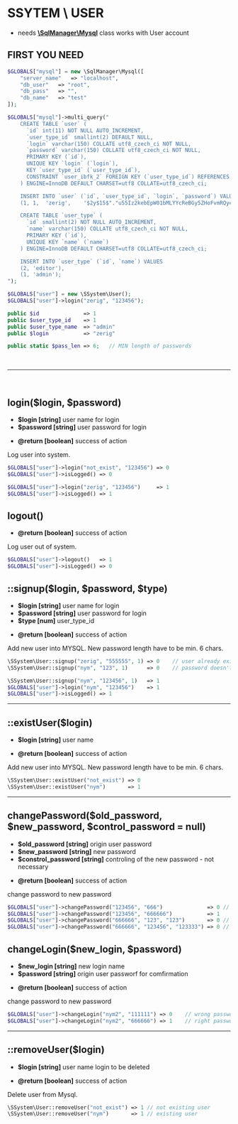 # SSYTEM \ USER
- needs [**\SqlManager\Mysql**](https://github.com/Zerig/sql-manager) class
works with User account


## FIRST YOU NEED
```php
$GLOBALS["mysql"] = new \SqlManager\Mysql([
	"server_name"	=> "localhost",
	"db_user"	=> "root",
	"db_pass"	=> "",
	"db_name"	=> "test"
]);

$GLOBALS["mysql"]->multi_query("
	CREATE TABLE `user` (
	  `id` int(11) NOT NULL AUTO_INCREMENT,
	  `user_type_id` smallint(2) DEFAULT NULL,
	  `login` varchar(150) COLLATE utf8_czech_ci NOT NULL,
	  `password` varchar(150) COLLATE utf8_czech_ci NOT NULL,
	  PRIMARY KEY (`id`),
	  UNIQUE KEY `login` (`login`),
	  KEY `user_type_id` (`user_type_id`),
	  CONSTRAINT `user_ibfk_2` FOREIGN KEY (`user_type_id`) REFERENCES `user_type` (`id`) ON DELETE SET NULL ON UPDATE CASCADE
	) ENGINE=InnoDB DEFAULT CHARSET=utf8 COLLATE=utf8_czech_ci;

	INSERT INTO `user` (`id`, `user_type_id`, `login`, `password`) VALUES
	(1,	1,	'zerig',	'$2y$15$"."u55Iz2kebEpW01bMLYYcReBGy5ZHoFvmRQyeaerGp0f8GnMLrbJEq');

	CREATE TABLE `user_type` (
	  `id` smallint(2) NOT NULL AUTO_INCREMENT,
	  `name` varchar(150) COLLATE utf8_czech_ci NOT NULL,
	  PRIMARY KEY (`id`),
	  UNIQUE KEY `name` (`name`)
	) ENGINE=InnoDB DEFAULT CHARSET=utf8 COLLATE=utf8_czech_ci;

	INSERT INTO `user_type` (`id`, `name`) VALUES
	(2,	'editor'),
	(1,	'admin');
");
```

```php
$GLOBALS["user"] = new \SSystem\User();
$GLOBALS["user"]->login("zerig", "123456");

public $id              => 1
public $user_type_id    => 1
public $user_type_name  => "admin"
public $login           => "zerig"

public static $pass_len => 6;	// MIN length of passwords

```
<br>
<hr>
<br>

## login($login, $password)
- **$login [string]** user name for login
- **$password [string]** user password for login
* **@return [boolean]** success of action

Log user into system.
```php
$GLOBALS["user"]->login("not_exist", "123456") => 0
$GLOBALS["user"]->isLogged() => 0

$GLOBALS["user"]->login("zerig", "123456")     => 1
$GLOBALS["user"]->isLogged() => 1
```

## logout()
* **@return [boolean]** success of action

Log user out of system.
```php
$GLOBALS["user"]->logout()   => 1
$GLOBALS["user"]->isLogged() => 0
```


## ::signup($login, $password, $type)
- **$login [string]** user name for login
- **$password [string]** user password for login
- **$type [num]** user_type_id
* **@return [boolean]** success of action

Add new user into MYSQL. New password length have to be min. 6 chars.
```php
\SSystem\User::signup("zerig", "555555", 1) => 0	// user already exist
\SSystem\User::signup("nym", "123", 1)      => 0	// password doesn't have 6 chars

\SSystem\User::signup("nym", "123456", 1)   => 1
$GLOBALS["user"]->login("nym", "123456")    => 1
$GLOBALS["user"]->isLogged() => 1
```

<hr>

## ::existUser($login)
- **$login [string]** user name
* **@return [boolean]** success of action

Add new user into MYSQL. New password length have to be min. 6 chars.
```php
\SSystem\User::existUser("not_exist") => 0
\SSystem\User::existUser("nym")       => 1
```

<hr>

## changePassword($old_password, $new_password, $control_password = null)
- **$old_password [string]** origin user password
- **$new_password [string]** new password
- **$constrol_password [string]** controling of the new password - not necessary
* **@return [boolean]** success of action

change password to new password
```php
$GLOBALS["user"]->changePassword("123456", "666")              => 0	// new password is too short
$GLOBALS["user"]->changePassword("123456", "666666")           => 1
$GLOBALS["user"]->changePassword("666666", "123", "123")       => 0	// new password and confirmation is too short
$GLOBALS["user"]->changePassword("666666", "123456", "123333") => 0	// new password and comfirmation is not the same
```

## changeLogin($new_login, $password)
- **$new_login [string]** new login name
- **$password [string]** origin user passworf for comfirmation
* **@return [boolean]** success of action

change password to new password
```php
$GLOBALS["user"]->changeLogin("nym2", "111111") => 0	// wrong password
$GLOBALS["user"]->changeLogin("nym2", "666666") => 1	// right password
```


<hr>

## ::removeUser($login)
- **$login [string]** user name login to be deleted
* **@return [boolean]** success of action

Delete user from Mysql.
```php
\SSystem\User::removeUser("not_exist") => 1	// not existing user
\SSystem\User::removeUser("nym")       => 1	// existing user
```
